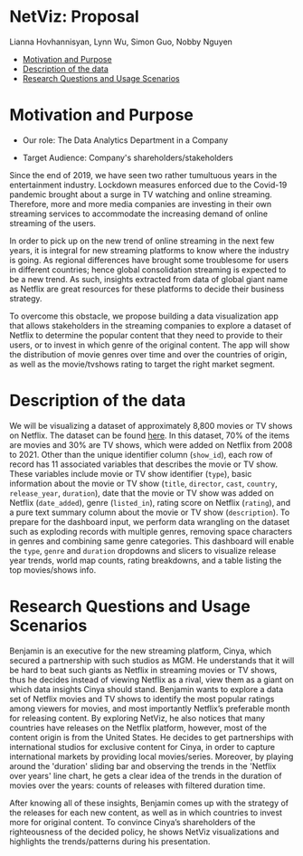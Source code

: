 NetViz: Proposal
================
Lianna Hovhannisyan, Lynn Wu, Simon Guo, Nobby Nguyen

-   [Motivation and Purpose](#motivation-and-purpose)
-   [Description of the data](#description-of-the-data)
-   [Research Questions and Usage
    Scenarios](#research-questions-and-usage-scenarios)

# Motivation and Purpose

-  Our role: The Data Analytics Department in a Company

- Target Audience: Company's shareholders/stakeholders

Since the end of 2019, we have seen two rather tumultuous years in the entertainment industry. Lockdown measures enforced due to the Covid-19 pandemic brought about a surge in TV watching and online streaming. Therefore, more and more media companies are investing in their own streaming services to accommodate the increasing demand of online streaming of the users. 

In order to pick up on the new trend of online streaming in the next few years, it is integral for new streaming platforms to know where the industry is going. As regional differences have brought some troublesome for users in different countries; hence global consolidation streaming is expected to be a new trend. As such, insights extracted from data of global giant name as Netflix are great resources for these platforms to decide their business strategy. 

To overcome this obstacle, we propose building a data visualization app that allows stakeholders in the streaming companies to explore a dataset of Netflix to determine the popular content that they need to provide to their users, or to invest in which genre of the original content. The app will show the distribution of movie genres over time and over the countries of origin, as well as the movie/tvshows rating to target the right market segment.

# Description of the data

We will be visualizing a dataset of approximately 8,800 movies or TV shows on Netflix. The dataset can be found [here](https://www.kaggle.com/shivamb/netflix-shows). In this dataset, 70% of the items are movies and 30% are TV shows, which were added on Netflix from 2008 to 2021. Other than the unique identifier column (`show_id`), each row of record has 11 associated variables that describes the movie or TV show. These variables include movie or TV show identifier (`type`), basic information about the movie or TV show (`title`, `director`, `cast`, `country`, `release_year`, `duration`), date that the movie or TV show was added on Netflix (`date_added`), genre (`listed_in`), rating score on Netflix (`rating`), and a pure text summary column about the movie or TV show (`description`). To prepare for the dashboard input, we perform data wrangling on the dataset such as exploding records with multiple genres, removing space characters in genres and combining same genre categories. This dashboard will enable the `type`, `genre` and `duration` dropdowns and slicers to visualize release year trends, world map counts, rating breakdowns, and a table listing the top movies/shows info. 

# Research Questions and Usage Scenarios

Benjamin is an executive for the new streaming platform, Cinya, which
secured a partnership with such studios as MGM. He understands that it
will be hard to beat such giants as Netflix in streaming movies or TV
shows, thus he decides instead of viewing Netflix as a rival, view them
as a giant on which data insights Cinya should stand. Benjamin wants to
explore a data set of Netflix movies and TV shows to identify the most
popular ratings among viewers for movies, and most importantly Netflix’s preferable month for releasing content.
By exploring NetViz, he also notices that many countries have releases on the Netflix platform, however, most of the content origin is from the United States. He decides to get partnerships with international studios for exclusive content for Cinya, in order to capture international markets by providing local movies/series. Moreover, by playing around the 'duration' sliding bar and observing the trends in the 'Netflix over years' line chart, he gets a clear idea of the trends in the duration of movies over the years: counts of releases with filtered duration time.

After knowing all of these insights, Benjamin comes up with the strategy
of the releases for each new content, as well as in which countries to invest more for original content. To convince Cinya’s shareholders of the righteousness of the decided policy, he shows NetViz
visualizations and highlights the trends/patterns during his
presentation.
